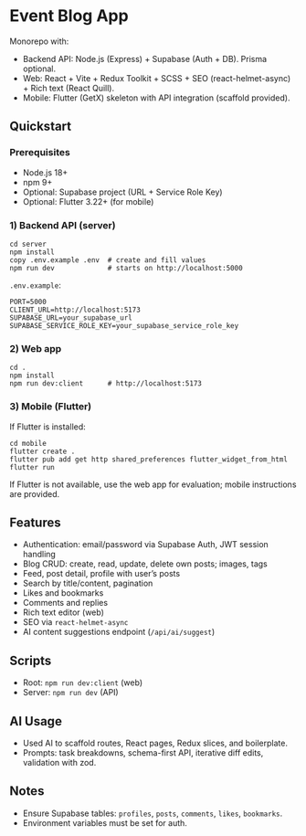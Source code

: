 ﻿# Event Blog App

Monorepo with:
- Backend API: Node.js (Express) + Supabase (Auth + DB). Prisma optional.
- Web: React + Vite + Redux Toolkit + SCSS + SEO (react-helmet-async) + Rich text (React Quill).
- Mobile: Flutter (GetX) skeleton with API integration (scaffold provided).

## Quickstart

### Prerequisites
- Node.js 18+
- npm 9+
- Optional: Supabase project (URL + Service Role Key)
- Optional: Flutter 3.22+ (for mobile)

### 1) Backend API (server)
```
cd server
npm install
copy .env.example .env  # create and fill values
npm run dev             # starts on http://localhost:5000
```

`.env.example`:
```
PORT=5000
CLIENT_URL=http://localhost:5173
SUPABASE_URL=your_supabase_url
SUPABASE_SERVICE_ROLE_KEY=your_supabase_service_role_key
```

### 2) Web app
```
cd .
npm install
npm run dev:client      # http://localhost:5173
```

### 3) Mobile (Flutter)
If Flutter is installed:
```
cd mobile
flutter create .
flutter pub add get http shared_preferences flutter_widget_from_html
flutter run
```
If Flutter is not available, use the web app for evaluation; mobile instructions are provided.

## Features
- Authentication: email/password via Supabase Auth, JWT session handling
- Blog CRUD: create, read, update, delete own posts; images, tags
- Feed, post detail, profile with user’s posts
- Search by title/content, pagination
- Likes and bookmarks
- Comments and replies
- Rich text editor (web)
- SEO via `react-helmet-async`
- AI content suggestions endpoint (`/api/ai/suggest`)

## Scripts
- Root: `npm run dev:client` (web)
- Server: `npm run dev` (API)

## AI Usage
- Used AI to scaffold routes, React pages, Redux slices, and boilerplate.
- Prompts: task breakdowns, schema-first API, iterative diff edits, validation with zod.

## Notes
- Ensure Supabase tables: `profiles`, `posts`, `comments`, `likes`, `bookmarks`.
- Environment variables must be set for auth.
